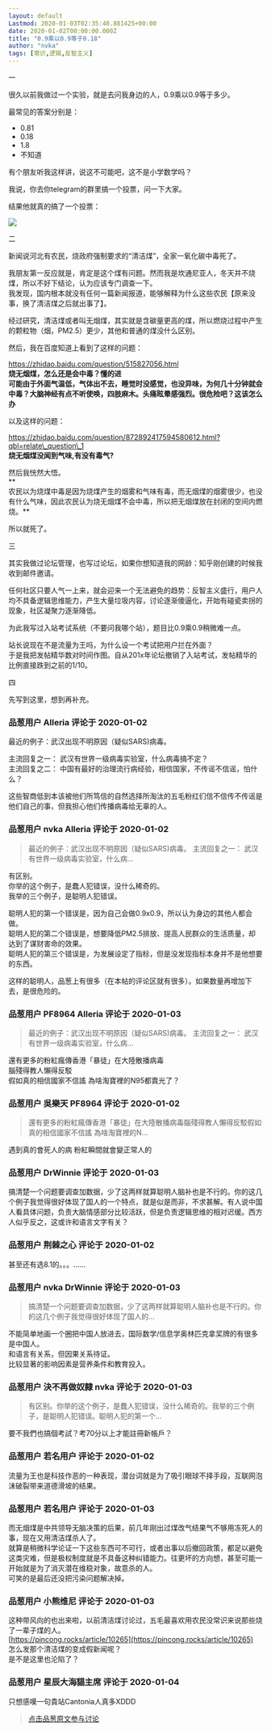 ```yaml
---
layout: default
Lastmod: 2020-01-03T02:35:40.881425+00:00
date: 2020-01-02T00:00:00.000Z
title: "0.9乘以0.9等于0.18"
author: "nvka"
tags: [常识,逻辑,反智主义]
---
```


一  
  
很久以前我做过一个实验，就是去问我身边的人，0.9乘以0.9等于多少。  
  
最常见的答案分别是：  
  

*   0.81
*   0.18
*   1.8
*   不知道

  
  
有个朋友听我这样讲，说这不可能吧，这不是小学数学吗？  
  
我说，你去你telegram的群里搞一个投票，问一下大家。  
  
结果他就真的搞了一个投票：  
  
[![](https://images.weserv.nl/?url=https%3A%2F%2Fi.imgur.com%2FMZhlkZt.png)](/url/img/aHR0cHM6Ly9pLmltZ3VyLmNvbS9NWmhsa1p0LnBuZw)  
  
二  
  
新闻说河北有农民，烧政府强制要求的“清洁煤”，全家一氧化碳中毒死了。  
  
我朋友第一反应就是，肯定是这个煤有问题。然而我是坎通尼亚人，冬天并不烧煤，所以不好下结论，认为应该专门调查一下。  
我发现，国内根本就没有任何一篇新闻报道，能够解释为什么这些农民【原来没事，换了清洁煤之后就出事了】。  
  
经过研究，清洁煤或者叫无烟煤，其实就是含碳量更高的煤，所以燃烧过程中产生的颗粒物（烟，PM2.5）更少，其他和普通的煤没什么区别。  
  
然后，我在百度知道上看到了这样的问题：  
  
https://zhidao.baidu.com/question/515827056.html  
**烧无烟煤，怎么还是会中毒？懂的进  
可能由于外面气温低，气体出不去，睡觉时没感觉，也没异味，为何几十分钟就会中毒？大脑神经有点不听使唤，四肢麻木。头痛眩晕感强烈。很危险吧？这该怎么办**  
  
以及这样的问题：  
  
https://zhidao.baidu.com/question/872892417594580612.html?qbl=relate\_question\_1  
**烧无烟煤没闻到气味,有没有毒气?**  
  
然后我恍然大悟。  
**  
农民以为烧煤中毒是因为烧煤产生的烟雾和气味有毒，而无烟煤的烟雾很少，也没有什么气味，因此农民认为烧无烟煤不会中毒，所以把无烟煤放在封闭的空间内燃烧。**  
  
所以就死了。  
  
三  
  
其实我做过论坛管理，也写过论坛，如果你想知道我的网龄：知乎刚创建的时候我收到邮件邀请。  
  
任何社区只要人气一上来，就会迎来一个无法避免的趋势：反智主义盛行，用户人均不具备逻辑思维能力，产生大量垃圾内容，讨论逐渐傻逼化，开始有碰瓷卖拐的现象，社区凝聚力逐渐降低。  
  
为此我写过入站考试系统（不要问我哪个站），题目比0.9乘0.9稍微难一点。  
  
站长说现在不是流量为王吗，为什么设一个考试把用户拦在外面？  
于是我把发帖精华数对时间作图。自从201x年论坛撤销了入站考试，发帖精华的比例直接跌到之前的1/10。  
  
四  
  
先写到这里，想到再补充。

            
### 品葱用户 **Alleria** 评论于 2020-01-02
        
最近的例子：武汉出现不明原因（疑似SARS)病毒。  
  
主流回复之一： 武汉有世界一级病毒实验室，什么病毒搞不定？  
主流回复之二： 中国有最好的治理流行病经验，相信国家，不传谣不信谣，怕什么？  
  
这些智商低到本该被他们所笃信的自然选择所淘汰的五毛粉红们信不信传不传谣是他们自己的事，但我担心他们传播病毒给无辜的人。
        


            
### 品葱用户 **nvka Alleria** 评论于 2020-01-02
        
> 最近的例子：武汉出现不明原因（疑似SARS)病毒。 主流回复之一： 武汉有世界一级病毒实验室，什么病...

  
有区别。  
你举的这个例子，是蠢人犯错误，没什么稀奇的。  
我举的三个例子，是聪明人犯错误。  
  
聪明人犯的第一个错误是，因为自己会做0.9x0.9，所以认为身边的其他人都会做。  
聪明人犯的第二个错误是，想要降低PM2.5排放、提高人民群众的生活质量，却达到了谋财害命的效果。  
聪明人犯的第三个错误是，为发展设定了指标，但是没发现指标本身并不是他想要的东西。  
  
这样的聪明人，品葱上有很多（在本帖的评论区就有很多）。如果数量再增加下去，是很危险的。
        


            
### 品葱用户 **PF8964 Alleria** 评论于 2020-01-03
        
> 最近的例子：武汉出现不明原因（疑似SARS)病毒。 主流回复之一： 武汉有世界一级病毒实验室，什么病...

  
還有更多的粉紅瘋傳香港「暴徒」在大陸散播病毒  
腦殘得教人懶得反駁  
假如真的相信國家不信謠 為啥淘寶裡的N95都賣光了？
        


            
### 品葱用户 **吳樂天 PF8964** 评论于 2020-01-02
        
> 還有更多的粉紅瘋傳香港「暴徒」在大陸散播病毒腦殘得教人懶得反駁假如真的相信國家不信謠 為啥淘寶裡的N...

  
  
遇到真的會死人的病 粉紅瞬間就會變正常人的
        


            
### 品葱用户 **DrWinnie** 评论于 2020-01-03
        
搞清楚一个问题要调查加数据，少了这两样就算聪明人脑补也是不行的。你的这几个例子我觉得很好体现了国人的一个特点，就是似是而非，不求甚解。有人说中国人看具体问题，负责大脑情感部分比较活跃，但是负责逻辑思维的相对迟缓。西方人似乎反之，这或许和语言文字有关？
        


            
### 品葱用户 **荆棘之心** 评论于 2020-01-02
        
甚至还有选8.1的。。。......
        


            
### 品葱用户 **nvka DrWinnie** 评论于 2020-01-03
        
> 搞清楚一个问题要调查加数据，少了这两样就算聪明人脑补也是不行的。你的这几个例子我觉得很好体现了国人的...

  
不能简单地画一个圈把中国人放进去，国际数学/信息学奥林匹克拿奖牌的有很多是中国人。  
和语言有关系，但因果关系待证。  
比较显著的影响因素是营养条件和教育投入。
        


            
### 品葱用户 **決不再做奴隸 nvka** 评论于 2020-01-03
        
> 有区别。你举的这个例子，是蠢人犯错误，没什么稀奇的。我举的三个例子，是聪明人犯错误。聪明人犯的第一个...

  
要不我們也搞個考試？考70分以上才能註冊新帳戶？
        


            
### 品葱用户 **若名用户** 评论于 2020-01-02
        
流量为王也是科技作恶的一种表现，潜台词就是为了吸引眼球不择手段，互联网泡沫破裂带来道德滑坡的结果。
        


            
### 品葱用户 **若名用户** 评论于 2020-01-03
        
而无烟煤是中共领导无脑决策的后果，前几年刚出过煤改气结果气不够用冻死人的事，现在又用清洁煤杀人了。  
就算是稍微科学论证一下这些东西可不可行，或者出事以后撤回政策，都足以避免这类灾难，但是极权制度就是不具备这种纠错能力。往更坏的方向想，甚至可能一开始就是为了消灭潜在维稳对象，故意杀的人。  
可笑的是最后还没把污染问题解决掉。
        


            
### 品葱用户 **小熊维尼** 评论于 2020-01-03
        
这种带风向的也出来啦，以前清洁煤讨论过，五毛最喜欢用农民没常识来说那些烧了一辈子煤的人。  
[https://pincong.rocks/article/10265](https://pincong.rocks/article/10265)  
怎么发那个清洁煤的变成假新闻呢？  
是不是这里也沦陷了？
        


            
### 品葱用户 **星辰大海貓主席** 评论于 2020-01-04
        
只想感嘆一句貴站Cantonia人真多XDDD
        



> [点击品葱原文参与讨论](https://pincong.rocks/article/11772)

